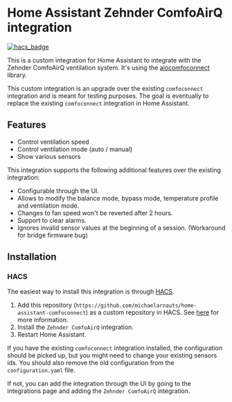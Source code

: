 # Home Assistant Zehnder ComfoAirQ integration

[![hacs_badge](https://img.shields.io/badge/HACS-Custom-41BDF5.svg)](https://github.com/hacs/integration)

This is a custom integration for Home Assistant to integrate with the Zehnder ComfoAirQ ventilation system. It's using the [aiocomfoconnect](https://github.com/michaelarnauts/aiocomfoconnect) library.

This custom integration is an upgrade over the existing `comfoconnect` integration and is meant for testing purposes. The goal is eventually to replace the existing `comfoconnect`
integration in Home Assistant.

## Features

* Control ventilation speed
* Control ventilation mode (auto / manual)
* Show various sensors

This integration supports the following additional features over the existing integration:

* Configurable through the UI.
* Allows to modify the balance mode, bypass mode, temperature profile and ventilation mode.
* Changes to fan speed won't be reverted after 2 hours.
* Support to clear alarms.
* Ignores invalid sensor values at the beginning of a session. (Workaround for bridge firmware bug)

## Installation

### HACS

The easiest way to install this integration is through [HACS](https://hacs.xyz/).

1. Add this repository (`https://github.com/michaelarnauts/home-assistant-comfoconnect`) as a custom repository in HACS.
   See [here](https://hacs.xyz/docs/faq/custom_repositories) for more information.
2. Install the `Zehnder ComfoAirQ` integration.
3. Restart Home Assistant.

If you have the existing `comfoconnect` integration installed, the configuration should be picked up, but you might need to change your existing sensors ids.
You should also remove the old configuration from the `configuration.yaml` file.

If not, you can add the integration through the UI by going to the integrations page and adding the `Zehnder ComfoAirQ` integration.
